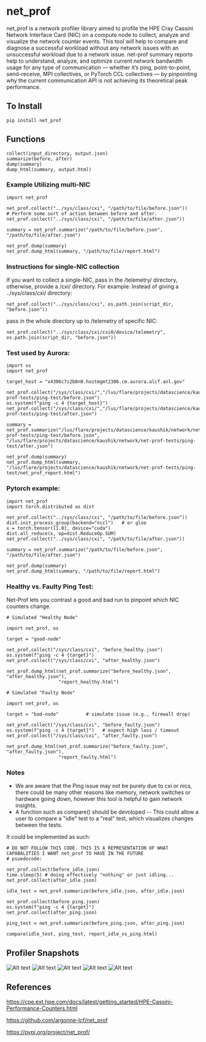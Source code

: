 # net_prof

net_prof is a network profiler library aimed to profile the HPE Cray Cassini Network Interface Card (NIC) on a compute node to collect, analyze and visualize the network counter events. This tool will help to compare and diagnose a successful workload without any network issues with an unsuccessful workload due to a network issue. net-prof summary reports help to understand, analyze, and optimize current network bandwidth usage for any type of communication — whether it’s ping, point-to-point, send-receive, MPI collectives, or PyTorch CCL collectives — by pinpointing why the current communication API is not achieving its theoretical peak performance.

## To Install

```
pip install net_prof
```

## Functions
```
collect(input_directory, output.json)
summarize(before, after)
dump(summary)
dump_html(summary, output.html)
```

### Example Utilizing multi-NIC
```
import net_prof

net_prof.collect("../sys/class/cxi", "/path/to/file/before.json"))
# Perform some sort of action between before and after.
net_prof.collect("../sys/class/cxi", "/path/to/file/after.json"))

summary = net_prof.summarize("/path/to/file/before.json", "/path/to/file/after.json")

net_prof.dump(summary)
net_prof.dump_html(summary, "/path/to/file/report.html")
```

### Instructions for single-NIC collection
If you want to collect a single-NIC, pass in the /telemetry/ directory, otherwise, provide a /cxi/ directory.
For example:
Instead of giving a ../sys/class/cxi/ directory:
```
net_prof.collect("../sys/class/cxi", os.path.join(script_dir, "before.json"))
```
pass in the whole directory up to /telemetry of specific NIC:
```
net_prof.collect("../sys/class/cxi/cxi0/device/telemetry", os.path.join(script_dir, "before.json"))
```

### Test used by Aurora:
```
import os
import net_prof

target_host = "x4306c7s2b0n0.hostmgmt2306.cm.aurora.alcf.anl.gov"

net_prof.collect("/sys/class/cxi/","/lus/flare/projects/datascience/kaushik/network/net-prof-tests/ping-test/before.json")
os.system(f"ping -c 4 {target_host}") 
net_prof.collect("/sys/class/cxi/","/lus/flare/projects/datascience/kaushik/network/net-prof-tests/ping-test/after.json")

summary = net_prof.summarize("/lus/flare/projects/datascience/kaushik/network/net-prof-tests/ping-test/before.json", "/lus/flare/projects/datascience/kaushik/network/net-prof-tests/ping-test/after.json")

net_prof.dump(summary)
net_prof.dump_html(summary, "/lus/flare/projects/datascience/kaushik/network/net-prof-tests/ping-test/net_prof_report.html")
```

### Pytorch example:
```
import net_prof
import torch.distributed as dist

net_prof.collect("../sys/class/cxi", "/path/to/file/before.json"))
dist.init_process_group(backend="nccl")   # or gloo
x = torch.tensor([1.0], device="cuda")
dist.all_reduce(x, op=dist.ReduceOp.SUM)
net_prof.collect("../sys/class/cxi", "/path/to/file/after.json"))

summary = net_prof.summarize("/path/to/file/before.json", "/path/to/file/after.json")

net_prof.dump(summary)
net_prof.dump_html(summary, "/path/to/file/report.html")
```

### Healthy vs. Faulty Ping Test:
Net-Prof lets you contrast a good and bad run to pinpoint which NIC counters change. 
```
# Simulated "Healthy Node"

import net_prof, os

target = "good-node"

net_prof.collect("/sys/class/cxi", "before_healthy.json")
os.system(f"ping -c 4 {target}")
net_prof.collect("/sys/class/cxi", "after_healthy.json")

net_prof.dump_html(net_prof.summarize("before_healthy.json", "after_healthy.json"),
                   "report_healthy.html")
```
```
# Simulated "Faulty Node"

import net_prof, os

target = "bad-node"          # simulate issue (e.g., firewall drop)

net_prof.collect("/sys/class/cxi", "before_faulty.json")
os.system(f"ping -c 4 {target}")   # expect high loss / timeout
net_prof.collect("/sys/class/cxi", "after_faulty.json")

net_prof.dump_html(net_prof.summarize("before_faulty.json", "after_faulty.json"),
                   "report_faulty.html")
```

### Notes
- We are aware that the Ping issue may not be purely due to cxi or nics, there could be many other reasons like memory, network switches or hardware going down, however this tool is helpful to gain network insights.
- A function such as compare() should be devoloped -- This could allow a user to compare a "idle" test to a "real" test, which visualizes changes between the tests.

It could be implemented as such:
```
# DO NOT FOLLOW THIS CODE. THIS IS A REPRESENTATION OF WHAT CAPABALITIES I WANT net_prof TO HAVE IN THE FUTURE
# psuedocode:

net_prof.collect(before_idle.json)
time.sleep(5) # doing effectively "nothing" or just idling...
net_prof.collect(after_idle.json)

idle_test = net_prof.summarize(before_idle.json, after_idle.json)

net_prof.collect(before_ping.json)
os.system(f"ping -c 4 {target}") 
net_prof.collect(after_ping.json)

ping_test = net_prof.summarize(before_ping.json, after_ping.json)

compare(idle_test, ping_test, report_idle_vs_ping.html)
```


## Profiler Snapshots

![Alt text](docs/image1.png)
![Alt text](docs/image2.png)
![Alt text](docs/non_zero.png)
![Alt text](docs/units.png)
![Alt text](docs/net_prof_sum_html.png)

## References

https://cpe.ext.hpe.com/docs/latest/getting_started/HPE-Cassini-Performance-Counters.html

https://github.com/argonne-lcf/net_prof

https://pypi.org/project/net_prof/

